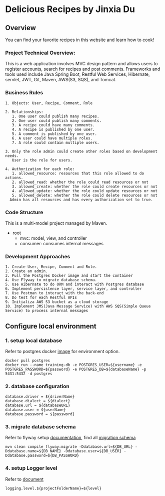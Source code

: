 # Delicious Recipes by Jinxia Du
## Overview
You can find your favorite recipes in this website and learn how to cook!

### Project Technical Overview:
This is a web application involves MVC design pattern and allows users to 
register accounts, search for recipes and post comments. Frameworks and tools
used include Java Spring Boot, Restful Web Services, Hibernate, servlet, JWT,
Git, Maven, AWS(S3, SQS), and Tomcat. 
### Business Rules
    1. Objects: User, Recipe, Comment, Role
    
    2. Relationships:
       1. One user could publish many recipes.
       2. One user could publish many comments.
       3. A recipe could have many comments.
       4. A recipe is published by one user.
       5. A comment is published by one user.
       6. A user could have multiple roles.
       7. A role could contain multiple users.
       
    3. Only the role admin could create other roles based on development needs. 
       User is the role for users.
       
    4. Authorization for each role:
       1. allowed_resource: resources that this role allowed to do actions.
       2. allowed_read: whether the role could read resources or not
       3. allowed_create: whether the role could create resources or not
       4. allowed_update: whether the role could update resources or not
       5. allowed_delete: whether the role could delete resources or not
      Admin has all resources and has every authorization set to true.
### Code Structure
This is a multi-model project managed by Maven.
* root
    * mvc: model, view, and controller 
    * consumer: consumes internal messages
### Development Approaches
    1. Create User, Recipe, Comment and Role.
    2. Create an admin.
    3. Pull the Postgres Docker image and start the container
    4. Use Flyway to migrate database schema.
    5. Use Hibernate to do ORM and interact with Postgres database
    6. Implement persistence layer, service layer, and controller
    7. Use Postman to interact with the back-end
    8. Do test for each Restful APIs
    9. Initializa AWS S3 bucket as a cloud storage
    10. Implement JMS(Java Message Service) with AWS SQS(Simple Queue Service) to process internal messages
    
## Configure local environment
### 1. setup local database
Refer to postgres docker [image](https://hub.docker.com/_/postgres) for environment option.
```
docker pull postgres
docker run --name training-db -e POSTGRES_USER=${username} -e POSTGRES_PASSWORD=${password} -e POSTGRES_DB=${databaseName} -p 5431:5432 -d postgres
```
### 2. database configuration
```
database.driver = ${driverName}
database.dialect = ${dialect}
database.url = ${databaseURL}
database.user = ${userName}
database.password = ${password}
```
### 3. migrate database schema
Refer to flyway setup [documentation](https://flywaydb.org/documentation/), find all [migration schema](/src/main/resources/db/migration)
```
mvn clean compile flyway:migrate -Ddatabase.url=${DB_URL} -Ddatabase.name=${DB_NAME} -Ddatabase.user=${DB_USER} -Ddatabase.password=${DB_PASSWORD}
```
### 4. setup Logger level
Refer to [document](https://logging.apache.org/log4j/2.x/manual/customloglevels.html)
```
logging.level.${projectFolderName}=${level}
```

